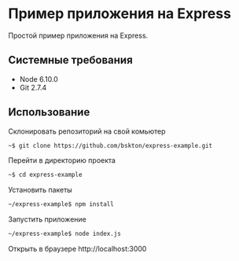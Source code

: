 # Пример приложения на Express

Простой пример приложения на Express.

## Системные требования

 * Node 6.10.0
 * Git 2.7.4

## Использование

Склонировать репозиторий на свой комьютер
```bash
~$ git clone https://github.com/bskton/express-example.git
```

Перейти в директорию проекта
```bash
~$ cd express-example
```

Установить пакеты
```bash
~/express-example$ npm install
```

Запустить приложение
```bash
~/express-example$ node index.js
```

Открыть в браузере http://localhost:3000